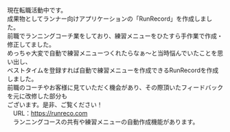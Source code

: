 <!-- ### Hi there 👋 -->

<!--
**naoya221/naoya221** is a ✨ _special_ ✨ repository because its `README.md` (this file) appears on your GitHub profile.

Here are some ideas to get you started:

- 🔭 I’m currently working on ...
- 🌱 I’m currently learning ...
- 👯 I’m looking to collaborate on ...
- 🤔 I’m looking for help with ...
- 💬 Ask me about ...
- 📫 How to reach me: ...
- 😄 Pronouns: ...
- ⚡ Fun fact: ...
-->

現在転職活動中です。<br>
成果物としてランナー向けアプリケーションの「RunRecord」を作成しました。<br>
前職でランニングコーチ業をしており、練習メニューをひたすら手作業で作成・修正してました。<br>
めっちゃ大変で自動で練習メニューつくれたらなぁ〜と当時悩んでいたことを思い出し、<br>
ベストタイムを登録すれば自動で練習メニューを作成できるRunRecordを作成しました。<br>
前職のコーチやお客様に見ていただく機会があり、その際頂いたフィードバックを元に改修した部分も<br>
ございます。是非、ご覧ください！<br>
　URL：https://runreco.com<br>
　ランニングコースの共有や練習メニューの自動作成機能があります。<br>
